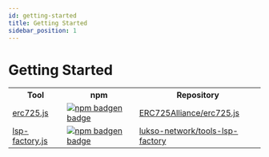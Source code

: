 ```yaml
---
id: getting-started
title: Getting Started
sidebar_position: 1
---
```


# Getting Started

<table>
  <tr>
    <th>Tool</th>
    <th>npm</th>
    <th>Repository</th>
  </tr>
  <tr>
    <td><a href="./erc725js/getting-started">erc725.js</a></td>
    <td style={{textAlign: 'center'}}><a href="https://www.npmjs.com/package/@erc725/erc725.js" target="_blank" rel="noopener noreferrer"><img style={{verticalAlign: 'middle'}} alt="npm badgen badge" src="https://flat.badgen.net/npm/v/@erc725/erc725.js?label=%40erc725%2Ferc725.js"/></a></td>
    <td><a href="https://github.com/ERC725Alliance/erc725.js">ERC725Alliance/erc725.js</a></td>
  </tr>
  <tr>
    <td><a href="./lsp-factoryjs/getting-started">lsp-factory.js</a></td>
    <td style={{textAlign: 'center'}}><a href="https://www.npmjs.com/package/@lukso/lsp-factory.js" target="_blank" rel="noopener noreferrer"><img style={{verticalAlign: 'middle'}} alt="npm badgen badge" src="https://flat.badgen.net/npm/v/@lukso/lsp-factory.js?label=%40lukso%2Flsp-factory.js"/></a></td>
    <td><a href="https://github.com/lukso-network/tools-lsp-factory">lukso-network/tools-lsp-factory</a></td>
  </tr>
</table>
